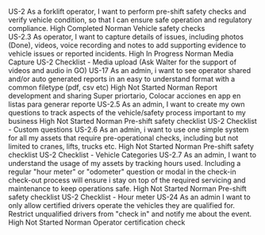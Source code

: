 US-2	As a forklift operator, I want to perform pre-shift safety checks and verify vehicle condition, so that I can ensure safe operation and regulatory compliance.	High	Completed	Norman	Vehicle safety checks		
US-2.3	As operator, I want to capture details of issues, including photos (Done), videos, voice recording and notes to add supporting evidence to vehicle issues or reported incidents.	High	In Progress	Norman	Media Capture	US-2	Checklist - Media upload (Ask Walter for the support of videos and audio in GO)
US-17	As an admin, i want to see operator shared and/or auto generated reports in an easy to understand format with a common filetype (pdf, csv etc) 	High	Not Started	Norman	Report development and sharing		Super priortario, Colocar acciones en app en listas para generar reporte
US-2.5	As an admin, I want to create my own questions to track aspects of the vehicle/safety process important to my business	High	Not Started	Norman	Pre-shift safety checklist	US-2	Checklist - Custom questions
US-2.6	As an admin, i want to use one simple system for all my assets that require pre-operational checks, including but not limited to cranes, lifts, trucks etc.	High	Not Started	Norman	Pre-shift safety checklist	US-2	Checklist - Vehicle Categories
US-2.7	As an admin, I want to understand the usage of my assets by tracking hours used. Including a regular "hour meter" or "odometer" question or modal in the check-in check-out process will ensure i stay on top of the required servicing and maintenance to keep operations safe.	High	Not Started	Norman	Pre-shift safety checklist	US-2	Checklist - Hour meter
US-24	As an admin I want to only allow certified drivers operate the vehicles they are qualified for. Restrict unqualified drivers from "check in" and notify me about the event.	High	Not Started	Norman	Operator certification check		